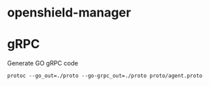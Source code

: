 # openshield-manager

# gRPC
Generate GO gRPC code
```
protoc --go_out=./proto --go-grpc_out=./proto proto/agent.proto
```